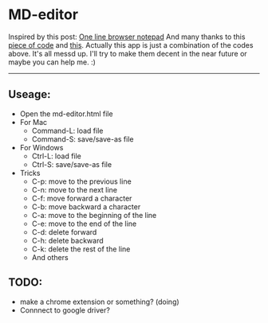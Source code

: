 # MD-editor
Inspired by this post: [One line browser notepad](https://coderwall.com/p/lhsrcq)
And many thanks to this [piece of code](http://pastebin.com/raw.php?i=NzbtwjEy)
and [this](https://github.com/GoogleChrome/chrome-app-samples/tree/master/text-editor).
Actually this app is just a combination of the codes above. It's all messd up.
I'll try to make them decent in the near future or maybe you can help me. :)


---

## Useage:

* Open the md-editor.html file
* For Mac
  * Command-L: load file
  * Command-S: save/save-as file
* For Windows
  * Ctrl-L: load file
  * Ctrl-S: save/save-as file
* Tricks
  * C-p: move to the previous line
  * C-n: move to the next line
  * C-f: move forward a character
  * C-b: move backward a character
  * C-a: move to the beginning of the line
  * C-e: move to the end of the line
  * C-d: delete forward
  * C-h: delete backward
  * C-k: delete the rest of the line
  * And others


## TODO:

- make a chrome extension or something? (doing)
- Connnect to google driver?
